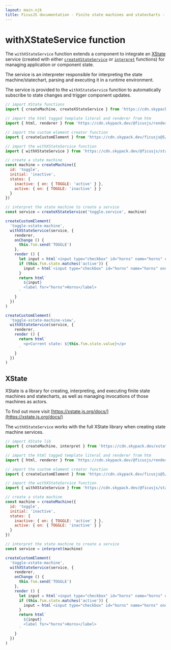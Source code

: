 ```yaml
---
layout: main.njk
title: FicusJS documentation - Finite state machines and statecharts - withXStateService function
---
```

# withXStateService function

The `withXStateService` function extends a component to integrate an [XState](https://xstate.js.org/docs/) service (created with either [`createXStateService`](/state-machines/create-xstate-service) or [`interpret`](/state-machines/interpret) functions) for managing application or component state.

The service is an interpreter responsible for interpreting the state machine/statechart, parsing and executing it in a runtime environment.

The service is provided to the `withXStateService` function to automatically subscribe to state changes and trigger component updates.

```js
// import XState functions
import { createMachine, createXStateService } from 'https://cdn.skypack.dev/@ficusjs/state@3/xstate-service'

// import the html tagged template literal and renderer from htm
import { html, renderer } from 'https://cdn.skypack.dev/@ficusjs/renderers@5/uhtml'

// import the custom element creator function
import { createCustomElement } from 'https://cdn.skypack.dev/ficusjs@5/custom-element'

// import the withXStateService function
import { withXStateService } from 'https://cdn.skypack.dev/@ficusjs/state@3/with-xstate-service'

// create a state machine
const machine = createMachine({
  id: 'toggle',
  initial: 'inactive',
  states: {
    inactive: { on: { TOGGLE: 'active' } },
    active: { on: { TOGGLE: 'inactive' } }
  }
})

// interpret the state machine to create a service
const service = createXStateService('toggle.service', machine)

createCustomElement(
  'toggle-xstate-machine',
  withXStateService(service, {
    renderer,
    onChange () {
      this.fsm.send('TOGGLE')
    },
    render () {
      let input = html`<input type="checkbox" id="horns" name="horns" onchange="${this.onChange}">`
      if (this.fsm.state.matches('active')) {
        input = html`<input type="checkbox" id="horns" name="horns" onchange="${this.onChange}" checked>`
      }
      return html`
        ${input}
        <label for="horns">Horns</label>
      `
    }
  })
)

createCustomElement(
  'toggle-xstate-machine-view',
  withXStateService(service, {
    renderer,
    render () {
      return html`
        <p>Current state: ${this.fsm.state.value}</p>
      `
    }
  })
)
```

## XState

XState is a library for creating, interpreting, and executing finite state machines and statecharts, as well as managing invocations of those machines as actors.

To find out more visit [https://xstate.js.org/docs/](https://xstate.js.org/docs/)

The `withXStateService` works with the full XState library when creating state machine services.

```js
// import XState lib
import { createMachine, interpret } from 'https://cdn.skypack.dev/xstate'

// import the html tagged template literal and renderer from htm
import { html, renderer } from 'https://cdn.skypack.dev/@ficusjs/renderers@5/uhtml'

// import the custom element creator function
import { createCustomElement } from 'https://cdn.skypack.dev/ficusjs@5/custom-element'

// import the withXStateService function
import { withXStateService } from 'https://cdn.skypack.dev/@ficusjs/state@3/with-xstate-service'

// create a state machine
const machine = createMachine({
  id: 'toggle',
  initial: 'inactive',
  states: {
    inactive: { on: { TOGGLE: 'active' } },
    active: { on: { TOGGLE: 'inactive' } }
  }
})

// interpret the state machine to create a service
const service = interpret(machine)

createCustomElement(
  'toggle-xstate-machine',
  withXStateService(service, {
    renderer,
    onChange () {
      this.fsm.send('TOGGLE')
    },
    render () {
      let input = html`<input type="checkbox" id="horns" name="horns" onchange="${this.onChange}">`
      if (this.fsm.state.matches('active')) {
        input = html`<input type="checkbox" id="horns" name="horns" onchange="${this.onChange}" checked>`
      }
      return html`
        ${input}
        <label for="horns">Horns</label>
      `
    }
  })
)
```
